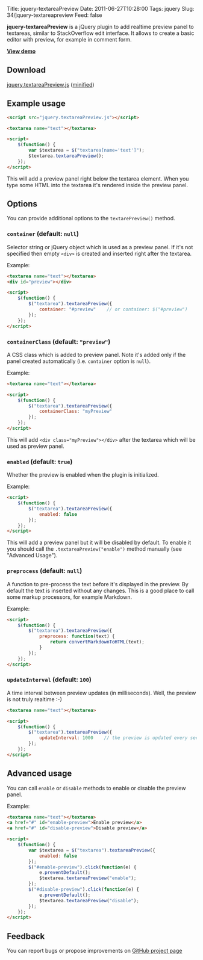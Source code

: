 Title: jquery-textareaPreview
Date: 2011-06-27T10:28:00
Tags: jquery
Slug: 34/jquery-textareapreview
Feed: false

**jquery-textareaPreview** is a jQuery plugin to add realtime preview panel to textareas, similar to StackOverflow edit interface.
It allows to create a basic editor with preview, for example in comment form.

**[View demo](http://andreyfedoseev.github.com/jquery-textareaPreview/demo.html)**


## Download

[jquery.textareaPreview.js](https://github.com/andreyfedoseev/jquery-textareaPreview/raw/master/jquery.textareaPreview.js) ([minified](https://github.com/andreyfedoseev/jquery-textareaPreview/raw/master/jquery.textareaPreview.min.js))


## Example usage

```html
<script src="jquery.textareaPreview.js"></script>

<textarea name="text"></textarea>

<script>
    $(function() {
        var $textarea = $("textarea[name='text']");
        $textarea.textareaPreview();
    });
</script>
```

This will add a preview panel right below the textarea element. When you type some HTML into the
textarea it's rendered inside the preview panel.

## Options

You can provide additional options to the `textarePreview()` method.

### `container` (default: `null`)

Selector string or jQuery object which is used as a preview panel. If it's not specified then empty `<div>`
is created and inserted right after the textarea.

Example:

```html
<textarea name="text"></textarea>
<div id="preview"></div>

<script>
    $(function() {
        $("textarea").textareaPreview({
            container: "#preview"    // or container: $("#preview")
        });
    });
</script>
```

### `containerClass`  (default: `"preview"`)

A CSS class which is added to preview panel. Note it's added only if the panel created automatically (i.e. `container` option is `null`).

Example:

```html
<textarea name="text"></textarea>

<script>
    $(function() {
        $("textarea").textareaPreview({
            containerClass: "myPreview"
        });
    });
</script>
```

This will add `<div class="myPreview"></div>` after the textarea which will be used as preview panel.

### `enabled` (default: `true`)

Whether the preview is enabled when the plugin is initialized.

Example:

```html
<script>
    $(function() {
        $("textarea").textareaPreview({
            enabled: false
        });
    });
</script>
```

This will add a preview panel but it will be disabled by default. To enable it you should call the `.textareaPreview("enable")` method manually (see "Advanced Usage").

### `preprocess` (default: `null`)

A function to pre-process the text before it's displayed in the preview. By default the text is inserted without any changes.
This is a good place to call some markup processors, for example Markdown.

Example:

```html
<script>
    $(function() {
        $("textarea").textareaPreview({
            preprocess: function(text) {
                return convertMarkdownToHTML(text);
            }
        });
    });
</script>
```

### `updateInterval` (default: `100`)

A time interval between preview updates (in milliseconds). Well, the preview is not truly realtime :-)

```html
<textarea name="text"></textarea>

<script>
    $(function() {
        $("textarea").textareaPreview({
            updateInterval: 1000    // the preview is updated every second
        });
    });
</script>
```

## Advanced usage

You can call `enable` or `disable` methods to enable or disable the preview panel.

Example:

```html
<textarea name="text"></textarea>
<a href="#" id="enable-preview">Enable preview</a>
<a href="#" id="disable-preview">Disable preview</a>

<script>
    $(function() {
        var $textarea = $("textarea").textareaPreview({
            enabled: false
        });
        $("#enable-preview").click(function(e) {
            e.preventDefault();
            $textarea.textareaPreview("enable");
        });
        $("#disable-preview").click(function(e) {
            e.preventDefault();
            $textarea.textareaPreview("disable");
        });
    });
</script>
```

## Feedback

You can report bugs or propose improvements on [GitHub project page](https://github.com/andreyfedoseev/jquery-textareaPreview)

